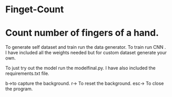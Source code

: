 # Finget-Count
<h1>Count number of fingers of a hand.</h1>
<p>
To generate self dataset and train run the data generator.
To train run CNN . I have included all the weights needed but for custom dataset generate your own.


To just try out the model run the modelfinal.py.
I have also included the requirements.txt file.

b->to capture the background.
r-> To reset the background.
esc-> To close the program.
</p>

